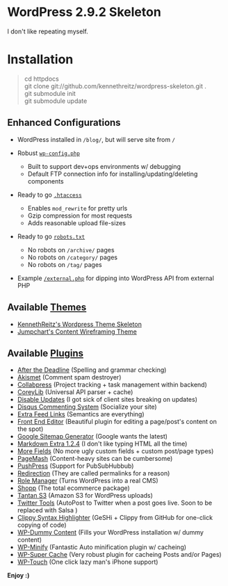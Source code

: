 # WordPress 2.9.2 Skeleton
I don't like repeating myself. 

# Installation

> cd httpdocs  
> git clone git://github.com/kennethreitz/wordpress-skeleton.git .  
> git submodule init  
> git submodule update  

## Enhanced Configurations

* WordPress installed in `/blog/`, but will serve site from `/`
* Robust [`wp-config.php`](http://github.com/kennethreitz/wordpress-skeleton/blob/master/blog/wp-config.php)
  - Built to support dev+ops environments w/ debugging
  - Default FTP connection info for installing/updating/deleting components

* Ready to go [`.htaccess`](http://github.com/kennethreitz/wordpress-skeleton/blob/master/.htaccess)
  - Enables `mod_rewrite` for pretty urls
  - Gzip compression for most requests
  - Adds reasonable upload file-sizes

* Ready to go [`robots.txt`](http://github.com/kennethreitz/wordpress-skeleton/blob/master/robots.txt)
  - No robots on `/archive/` pages  
  - No robots on `/category/` pages
  - No robots on `/tag/` pages

* Example [`/external.php`](http://github.com/kennethreitz/wordpress-skeleton/blob/master/external.php) for dipping into WordPress API from external PHP

## Available [Themes](http://github.com/kennethreitz/wordpress-skeleton/tree/master/blog/wp-content/themes/)

* [KennethReitz's Wordpress Theme Skeleton](http://github.com/kennethreitz/wordpress-theme-skeleton)
* [Jumpchart's Content Wireframing Theme](http://www.jumpchart.com/tour/wordpress/)

## Available [Plugins](http://github.com/kennethreitz/wordpress-skeleton/tree/master/blog/wp-content/plugins/)

* [After the Deadline](http://www.afterthedeadline.com/) (Spelling and grammar checking)
* [Akismet](http://akismet.com/) (Comment spam destroyer)
* [Collabpress](http://wordpress.org/extend/plugins/collabpress/) (Project tracking + task management within backend)
* [CoreyLib](http://github.com/kennethreitz/wp-coreylib)  (Universal API parser + cache)
* [Disable Updates](http://github.com/kennethreitz/wp-disable-updates) (I got sick of client sites breaking on updates)
* [Disqus Commenting System](http://wordpress.org/extend/plugins/disqus-comment-system/) (Socialize your site)
* [Extra Feed Links](http://scribu.net/wordpress/extra-feed-links) (Semantics are everything)
* [Front End Editor](http://scribu.net/wordpress/front-end-editor) (Beautiful plugin for editing a page/post's content on the spot)
* [Google Sitemap Generator](http://www.arnebrachhold.de/projects/wordpress-plugins/google-xml-sitemaps-generator/) (Google wants the latest)
* [Markdown Extra 1.2.4](http://michelf.com/projects/php-markdown/) (I don't like typing HTML all the time)
* [More Fields](http://labs.dagensskiva.com/plugins/more-fields/) (No more ugly custom fields + custom post/page types)
* [PageMash](http://wordpress.org/extend/plugins/pagemash/) (Content-heavy sites can be cumbersome)
* [PushPress](http://wordpress.org/extend/plugins/pushpress/) (Support for PubSubHubbub)
* [Redirection](http://urbangiraffe.com/plugins/redirection/) (They are called permalinks for a reason)
* [Role Manager](http://sourceforge.net/projects/role-manager/) (Turns WordPress into a real CMS)
* [Shopp](http://shopplugin.net/) (The total ecommerce package)
* [Tantan S3](http://tantannoodles.com/toolkit/wordpress-s3/) (Amazon S3 for WordPress uploads)
* [Twitter Tools](http://wordpress.org/extend/plugins/twitter-tools/) (AutoPost to Twitter when a post goes live. Soon to be replaced with Salsa )
* [Clippy Syntax Highlighter](http://github.com/kennethreitz/wp-clippy-syntax-plugin) (GeSHi + Clippy from GitHub for one-click copying of code)
* [WP-Dummy Content](http://wordpress.org/extend/plugins/wp-dummy-content/) (Fills your WordPress installation w/ dummy content)
* [WP-Minify](http://omninoggin.com/wordpress-plugins/wp-minify-wordpress-plugin/) (Fantastic Auto minification plugin w/ cacheing)
* [WP-Super Cache](http://wordpress.org/extend/plugins/wp-super-cache/) (Very robust plugin for cacheing Posts and/or Pages)
* [WP-Touch](http://www.bravenewcode.com/products/wptouch/) (One click lazy man's iPhone support)


**Enjoy :)**